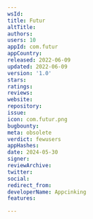 ```yaml
---
wsId: 
title: Futur
altTitle: 
authors: 
users: 10
appId: com.futur
appCountry: 
released: 2022-06-09
updated: 2022-06-09
version: '1.0'
stars: 
ratings: 
reviews: 
website: 
repository: 
issue: 
icon: com.futur.png
bugbounty: 
meta: obsolete
verdict: fewusers
appHashes: 
date: 2024-05-30
signer: 
reviewArchive: 
twitter: 
social: 
redirect_from: 
developerName: Appcinking
features: 

---
```


